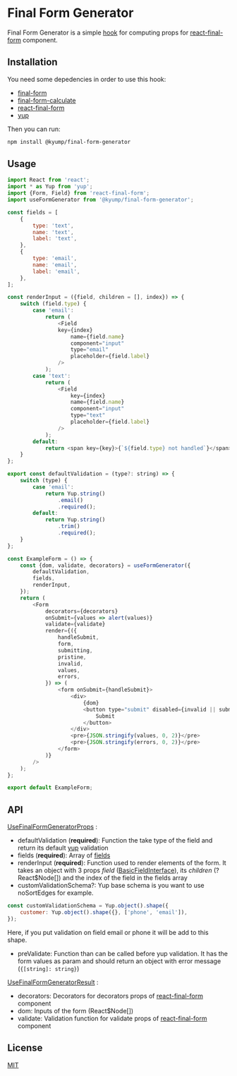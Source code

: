 # Final Form Generator

Final Form Generator is a simple [hook](https://reactjs.org/docs/hooks-intro.html) for computing props for [react-final-form](https://github.com/final-form/react-final-form) component.

## Installation

You need some depedencies in order to use this hook:

- [final-form](https://github.com/final-form/final-form)
- [final-form-calculate](https://github.com/final-form/final-form-calculate)
- [react-final-form](https://github.com/final-form/react-final-form)
- [yup](https://github.com/jquense/yup)

Then you can run:

```bash
npm install @kyump/final-form-generator
```

## Usage

```javascript
import React from 'react';
import * as Yup from 'yup';
import {Form, Field} from 'react-final-form';
import useFormGenerator from '@kyump/final-form-generator';

const fields = [
    {
        type: 'text',
        name: 'text',
        label: 'text',
    },
    {
        type: 'email',
        name: 'email',
        label: 'email',
    },
];

const renderInput = ({field, children = [], index}) => {
    switch (field.type) {
        case 'email':
            return (
                <Field
                key={index}
                    name={field.name}
                    component="input"
                    type="email"
                    placeholder={field.label}
                />
            );
        case 'text':
            return (
                <Field
                    key={index}
                    name={field.name}
                    component="input"
                    type="text"
                    placeholder={field.label}
                />
            );
        default:
            return <span key={key}>{`${field.type} not handled`}</span>;
    }
};

export const defaultValidation = (type?: string) => {
    switch (type) {
        case 'email':
            return Yup.string()
                .email()
                .required();
        default:
            return Yup.string()
                .trim()
                .required();
    }
};

const ExampleForm = () => {
    const {dom, validate, decorators} = useFormGenerator({
        defaultValidation,
        fields,
        renderInput,
    });
    return (
        <Form
            decorators={decorators}
            onSubmit={values => alert(values)}
            validate={validate}
            render={({
                handleSubmit,
                form,
                submitting,
                pristine,
                invalid,
                values,
                errors,
            }) => (
                <form onSubmit={handleSubmit}>
                    <div>
                        {dom}
                        <button type="submit" disabled={invalid || submitting || pristine}>
                            Submit
                        </button>
                    </div>
                    <pre>{JSON.stringify(values, 0, 2)}</pre>
                    <pre>{JSON.stringify(errors, 0, 2)}</pre>
                </form>
            )}
        />
    );
};

export default ExampleForm;
```

## API

[UseFinalFormGeneratorProps](src/types.js#L37-L46) :

- defaultValidation (**required**): Function the take type of the field and return its default [yup](https://github.com/jquense/yup) validation
- fields (**required**): Array of [fields](src/types.js#L6-L14)
- renderInput (**required**): Function used to render elements of the form. It takes an object with 3 props *field* ([BasicFieldInterface]( src/types.js#L6-L14)), its *children* (?React$Node[]) and the index of the field in the fields array
- customValidationSchema?: Yup base schema is you want to use noSortEdges for example.

```javascript
const customValidationSchema = Yup.object().shape({
    customer: Yup.object().shape({}, ['phone', 'email']),
});
```
Here, if you put validation on field email or phone it will be add to this shape.
- preValidate: Function than can be called before yup validation. It has the form values as param and should return an object with error message (```{[string]: string}```)


[UseFinalFormGeneratorResult](src/types.js#L48-L53) :

- decorators: Decorators for decorators props of [react-final-form](https://github.com/final-form/react-final-form) component
- dom: Inputs of the form (React$Node[])
- validate: Validation function for validate props of [react-final-form](https://github.com/final-form/react-final-form) component

## License
[MIT](https://choosealicense.com/licenses/mit/)